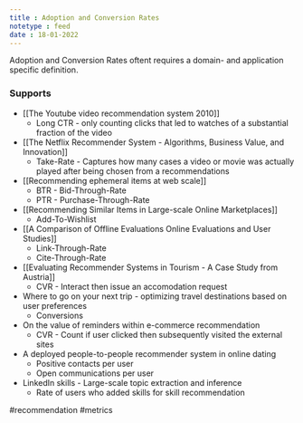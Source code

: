 ```yaml
---
title : Adoption and Conversion Rates
notetype : feed
date : 18-01-2022
---
```



Adoption and Conversion Rates oftent requires a domain- and application specific definition.



### Supports
- [[The Youtube video recommendation system 2010]]
	- Long CTR - only counting clicks that led to watches of a substantial fraction of the video
- [[The Netflix Recommender System - Algorithms, Business Value, and Innovation]]
	- Take-Rate - Captures how many cases a video or movie was actually played after being chosen from a recommendations
- [[Recommending ephemeral items at web scale]]
	- BTR - Bid-Through-Rate
	- PTR - Purchase-Through-Rate
- [[Recommending Similar Items in Large-scale Online Marketplaces]]
	- Add-To-Wishlist
- [[A Comparison of Offline Evaluations Online Evaluations and User Studies]]
	- Link-Through-Rate
	- Cite-Through-Rate
- [[Evaluating Recommender Systems in Tourism - A Case Study from Austria]]
	- CVR - Interact then issue an accomodation request
- Where to go on your next trip - optimizing travel destinations based on user preferences
	- Conversions
- On the value of reminders within e-commerce recommendation
	- CVR - Count if user clicked then subsequently visited the external sites
- A deployed people-to-people recommender system in online dating
	- Positive contacts per user
	- Open communications per user
- LinkedIn skills - Large-scale topic extraction and inference
	- Rate of users who added skills for skill recommendation




#recommendation #metrics